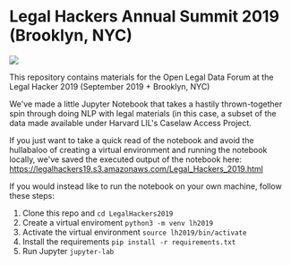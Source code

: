 # Legal Hackers Annual Summit 2019 (Brooklyn, NYC)

<img src="https://legalhackers19.s3.amazonaws.com/Mind+Map.png">

This repository contains materials for the Open Legal Data Forum at the Legal Hacker 2019 (September 2019 + Brooklyn, NYC)

We've made a little Jupyter Notebook that takes a hastily thrown-together spin through doing NLP with legal materials (in this case, a subset of the data made available under Harvard LIL's Caselaw Access Project.

If you just want to take a quick read of the notebook and avoid the hullabaloo of creating a virtual environment and running the notebook locally, we've saved the executed output of the notebook here: https://legalhackers19.s3.amazonaws.com/Legal_Hackers_2019.html

If you would instead like to run the notebook on your own machine, follow these steps:

1. Clone this repo and `cd LegalHackers2019`
2. Create a virtual enviroment `python3 -m venv lh2019`
3. Activate the virtual environment `source lh2019/bin/activate`
4. Install the requirements `pip install -r requirements.txt`
5. Run Jupyter `jupyter-lab`
